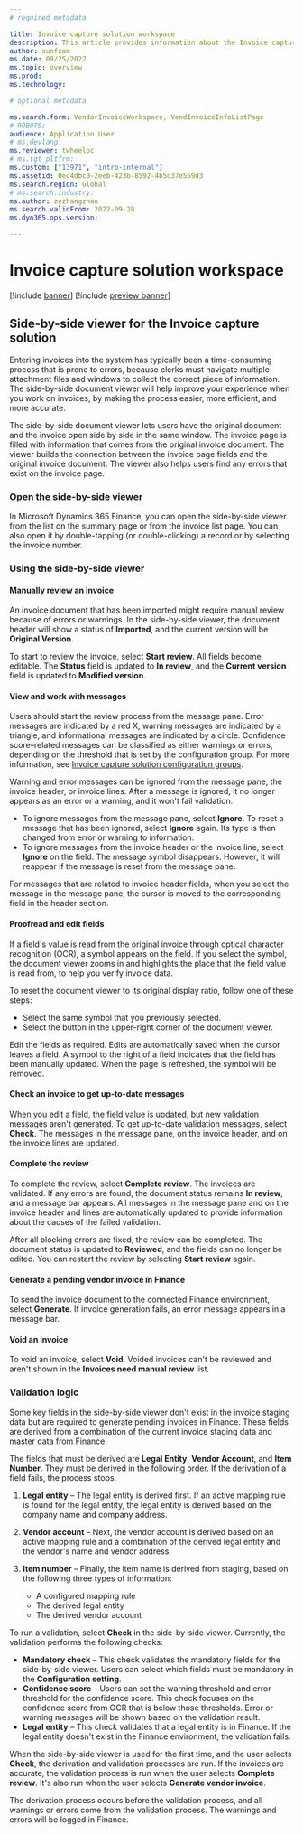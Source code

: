```yaml
---
# required metadata

title: Invoice capture solution workspace
description: This article provides information about the Invoice capture solution workspace.
author: sunfzam
ms.date: 09/25/2022
ms.topic: overview
ms.prod: 
ms.technology: 

# optional metadata

ms.search.form: VendorInvoiceWorkspace, VendInvoiceInfoListPage
# ROBOTS: 
audience: Application User
# ms.devlang: 
ms.reviewer: twheeloc
# ms.tgt_pltfrm: 
ms.custom: ["13971", "intro-internal"]
ms.assetid: 0ec4dbc0-2eeb-423b-8592-4b5d37e559d3
ms.search.region: Global
# ms.search.industry: 
ms.author: zezhangzhao
ms.search.validFrom: 2022-09-28
ms.dyn365.ops.version: 

---
```


# Invoice capture solution workspace

[!include [banner](../includes/banner.md)]
[!include [preview banner](../includes/preview-banner.md)]

## Side-by-side viewer for the Invoice capture solution

Entering invoices into the system has typically been a time-consuming process that is prone to errors, because clerks must navigate multiple attachment files and windows to collect the correct piece of information. The side-by-side document viewer will help improve your experience when you work on invoices, by making the process easier, more efficient, and more accurate.

The side-by-side document viewer lets users have the original document and the invoice open side by side in the same window. The invoice page is filled with information that comes from the original invoice document. The viewer builds the connection between the invoice page fields and the original invoice document. The viewer also helps users find any errors that exist on the invoice page.

### Open the side-by-side viewer

In Microsoft Dynamics 365 Finance, you can open the side-by-side viewer from the list on the summary page or from the invoice list page. You can also open it by double-tapping (or double-clicking) a record or by selecting the invoice number.

### Using the side-by-side viewer

#### Manually review an invoice

An invoice document that has been imported might require manual review because of errors or warnings. In the side-by-side viewer, the document header will show a status of **Imported**, and the current version will be **Original Version**.

To start to review the invoice, select **Start review**. All fields become editable. The **Status** field is updated to **In review**, and the **Current version** field is updated to **Modified version**.

#### View and work with messages

Users should start the review process from the message pane. Error messages are indicated by a red X, warning messages are indicated by a triangle, and informational messages are indicated by a circle. Confidence score–related messages can be classified as either warnings or errors, depending on the threshold that is set by the configuration group. For more information, see [Invoice capture solution configuration groups](invoice-capture-config-group.md).

Warning and error messages can be ignored from the message pane, the invoice header, or invoice lines. After a message is ignored, it no longer appears as an error or a warning, and it won't fail validation.

- To ignore messages from the message pane, select **Ignore**. To reset a message that has been ignored, select **Ignore** again. Its type is then changed from error or warning to information.
- To ignore messages from the invoice header or the invoice line, select **Ignore** on the field. The message symbol disappears. However, it will reappear if the message is reset from the message pane.

For messages that are related to invoice header fields, when you select the message in the message pane, the cursor is moved to the corresponding field in the header section.

#### Proofread and edit fields

If a field's value is read from the original invoice through optical character recognition (OCR), a symbol appears on the field. If you select the symbol, the document viewer zooms in and highlights the place that the field value is read from, to help you verify invoice data.

To reset the document viewer to its original display ratio, follow one of these steps:

- Select the same symbol that you previously selected.
- Select the button in the upper-right corner of the document viewer.

Edit the fields as required. Edits are automatically saved when the cursor leaves a field. A symbol to the right of a field indicates that the field has been manually updated. When the page is refreshed, the symbol will be removed.

#### Check an invoice to get up-to-date messages

When you edit a field, the field value is updated, but new validation messages aren't generated. To get up-to-date validation messages, select **Check**. The messages in the message pane, on the invoice header, and on the invoice lines are updated.

#### Complete the review

To complete the review, select **Complete review**. The invoices are validated. If any errors are found, the document status remains **In review**, and a message bar appears. All messages in the message pane and on the invoice header and lines are automatically updated to provide information about the causes of the failed validation.

After all blocking errors are fixed, the review can be completed. The document status is updated to **Reviewed**, and the fields can no longer be edited. You can restart the review by selecting **Start review** again.

#### Generate a pending vendor invoice in Finance

To send the invoice document to the connected Finance environment, select **Generate**. If invoice generation fails, an error message appears in a message bar.

#### Void an invoice

To void an invoice, select **Void**. Voided invoices can't be reviewed and aren't shown in the **Invoices need manual review** list.

### Validation logic

Some key fields in the side-by-side viewer don't exist in the invoice staging data but are required to generate pending invoices in Finance. These fields are derived from a combination of the current invoice staging data and master data from Finance.

The fields that must be derived are **Legal Entity**, **Vendor Account**, and **Item Number**. They must be derived in the following order. If the derivation of a field fails, the process stops.

1. **Legal entity** – The legal entity is derived first. If an active mapping rule is found for the legal entity, the legal entity is derived based on the company name and company address.
2. **Vendor account** – Next, the vendor account is derived based on an active mapping rule and a combination of the derived legal entity and the vendor's name and vendor address.
3. **Item number** – Finally, the item name is derived from staging, based on the following three types of information:

    - A configured mapping rule
    - The derived legal entity
    - The derived vendor account

To run a validation, select **Check** in the side-by-side viewer. Currently, the validation performs the following checks:

- **Mandatory check** – This check validates the mandatory fields for the side-by-side viewer. Users can select which fields must be mandatory in the **Configuration setting**.
- **Confidence score** – Users can set the warning threshold and error threshold for the confidence score. This check focuses on the confidence score from OCR that is below those thresholds. Error or warning messages will be shown based on the validation result.
- **Legal entity** – This check validates that a legal entity is in Finance. If the legal entity doesn't exist in the Finance environment, the validation fails.

When the side-by-side viewer is used for the first time, and the user selects **Check**, the derivation and validation processes are run. If the invoices are accurate, the validation process is run when the user selects **Complete review**. It's also run when the user selects **Generate vendor invoice**.

The derivation process occurs before the validation process, and all warnings or errors come from the validation process. The warnings and errors will be logged in Finance.
